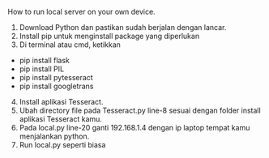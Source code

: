 How to run local server on your own device.

1. Download Python dan pastikan sudah berjalan dengan lancar.
2. Install pip untuk menginstall package yang diperlukan
3. Di terminal atau cmd, ketikkan
 - pip install flask
 - pip install PIL
 - pip install pytesseract
 - pip install googletrans
4. Install aplikasi Tesseract.
5. Ubah directory file pada Tesseract.py line-8 sesuai dengan folder install aplikasi Tesseract kamu.
6. Pada local.py line-20 ganti 192.168.1.4 dengan ip laptop tempat kamu menjalankan python.
7. Run local.py seperti biasa